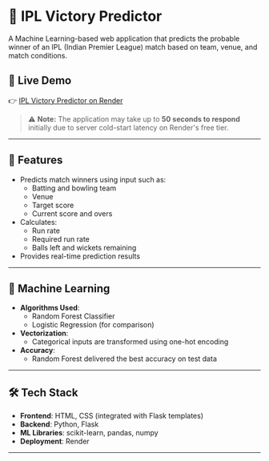 # 🏏 IPL Victory Predictor

A Machine Learning-based web application that predicts the probable winner of an IPL (Indian Premier League) match based on team, venue, and match conditions.

## 🔗 Live Demo

👉 [IPL Victory Predictor on Render](https://ipl-victory-predictor.onrender.com)

> ⚠️ **Note:** The application may take up to **50 seconds to respond** initially due to server cold-start latency on Render's free tier.

---

## 🚀 Features

- Predicts match winners using input such as:
  - Batting and bowling team
  - Venue
  - Target score
  - Current score and overs
- Calculates:
  - Run rate
  - Required run rate
  - Balls left and wickets remaining
- Provides real-time prediction results

---

## 🧠 Machine Learning

- **Algorithms Used**:
  - Random Forest Classifier
  - Logistic Regression (for comparison)
- **Vectorization**:
  - Categorical inputs are transformed using one-hot encoding
- **Accuracy**:
  - Random Forest delivered the best accuracy on test data

---

## 🛠️ Tech Stack

- **Frontend**: HTML, CSS (integrated with Flask templates)
- **Backend**: Python, Flask
- **ML Libraries**: scikit-learn, pandas, numpy
- **Deployment**: Render

---

